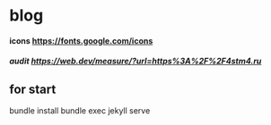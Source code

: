 # blog

#### icons https://fonts.google.com/icons

##### audit https://web.dev/measure/?url=https%3A%2F%2F4stm4.ru

## for start
bundle install 
bundle exec jekyll serve